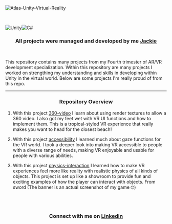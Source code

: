 
![Atlas-Unity-Virtual-Reality](https://github.com/user-attachments/assets/c728f518-217b-4487-b9e0-d484314d365d)

<br>

![Unity](https://img.shields.io/badge/unity-%23000000.svg?style=for-the-badge&logo=unity&logoColor=white)![C#](https://img.shields.io/badge/c%23-%23239120.svg?style=for-the-badge&logo=csharp&logoColor=white)

<h3><p align="center">
All projects were managed and developed by me <a href="https://github.com/Srixx24/">Jackie</a>
</h3></p>

<br>

This repository contains many projects from my Fourth trimester of AR/VR development specialization. Within this repository are many projects I worked on strengthing my understanding and skills in developing within Unity in the virtual world. Below are some projects I'm really proud of from this repo.

---
<center> <h3>Repository Overview</h3> </center>

1. With this project <a href="https://github.com/Srixx24/atlas-unity-virtual-reality/tree/main/360-video">360-video</a> I learn about using render textures to allow a 360 video. I also got my feet wet with VR UI functions and how to implement them. This is a tropical-styled VR experience that really makes you want to head for the closest beach!

2. With this project <a href="https://github.com/Srixx24/atlas-unity-virtual-reality/tree/main/accessibility">accessibility</a> I learned much about gaze functions for the VR world. I took a deeper look into making VR accessible to people with a diverse range of needs, making VR enjoyable and usable for people with various abilities.

3. With this project <a href="https://github.com/Srixx24/atlas-unity-virtual-reality/tree/main/physics-interaction">physics-interaction</a> I learned how to make VR experiences feel more like reality with realistic physics of all kinds of objects. This project is set up like a showroom to provide fun and exciting examples of how the player can interact with objects. From sword
(The banner is an actual screenshot of my game 🤓)

<br>
<br>
<h3><p align="center">
Connect with me on <a href="https://www.linkedin.com/in/jackielovins/">Linkedin</a>
</p></h3>

